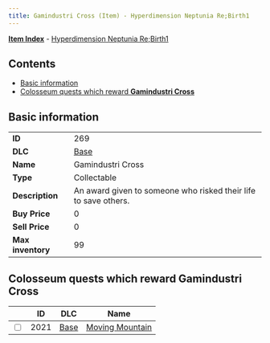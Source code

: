```yaml
---
title: Gamindustri Cross (Item) - Hyperdimension Neptunia Re;Birth1
---
```


[**Item Index**](/neptunia/rb1/item/index.html) - [Hyperdimension Neptunia Re;Birth1](/neptunia/rb1)

## Contents

- [Basic information](#basic-information)
- [Colosseum quests which reward **Gamindustri Cross**](#colosseum-quests-which-reward-gamindustri-cross)

## Basic information

|   |   |
| -- | -- |
| **ID** | 269 |
| **DLC** | [Base](/neptunia/rb1/dlc/1-base.html) |
| **Name** | Gamindustri Cross |
| **Type** | Collectable |
| **Description** | An award given to someone who risked their life to save others. |
| **Buy Price** | 0 |
| **Sell Price** | 0 |
| **Max inventory** | 99 |


## Colosseum quests which reward **Gamindustri Cross**

|    | ID | DLC | Name |
| -- | -- | --- | ---- |
| <input type="checkbox" id="rb1-colosseum-1-2021" class="trackbox" /> | 2021 | [Base](/neptunia/rb1/dlc/1-base.html) | [Moving Mountain](/neptunia/rb1/colosseum/1-2021-moving-mountain.html) |
